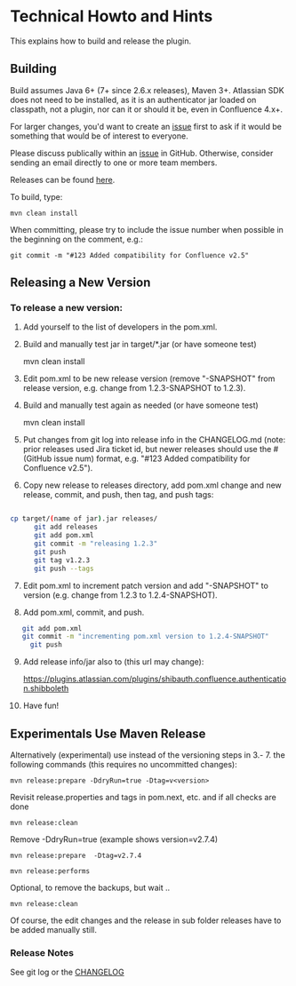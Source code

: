 Technical Howto and Hints
=====

This explains how to build and release the plugin.

## Building

Build assumes Java 6+ (7+ since 2.6.x releases), Maven 3+. Atlassian SDK does not need to be installed, as it is an authenticator jar loaded on
classpath, not a plugin, nor can it or should it be, even in Confluence 4.x+.

For larger changes, you'd want to create an [issue][issues] first to ask if it would be something that would be of interest to everyone.

Please discuss publically within an [issue][issues] in GitHub. Otherwise, consider sending an email directly to one or more team members.

Releases can be found [here][releases].

To build, type:

    mvn clean install

When committing, please try to include the issue number when possible in the beginning on the comment, e.g.:

    git commit -m "#123 Added compatibility for Confluence v2.5"

## Releasing a New Version

### To release a new version:

1. Add yourself to the list of developers in the pom.xml.

2. Build and manually test jar in target/*.jar (or have someone test)

    mvn clean install

3. Edit pom.xml to be new release version (remove "-SNAPSHOT" from release version, e.g. change from 1.2.3-SNAPSHOT to 1.2.3).


4. Build and manually test again as needed (or have someone test)

    mvn clean install

5. Put changes from git log into release info in the CHANGELOG.md (note: prior releases used Jira ticket id, but newer releases should use the #(GitHub issue num) format, e.g. "#123 Added compatibility for Confluence v2.5").

6. Copy new release to releases directory, add pom.xml change and new release, commit, and push, then tag, and push tags:

```sh

cp target/(name of jar).jar releases/
      git add releases
      git add pom.xml
      git commit -m "releasing 1.2.3"
      git push
      git tag v1.2.3
      git push --tags
```

7. Edit pom.xml to increment patch version and add "-SNAPSHOT" to version (e.g. change from 1.2.3 to 1.2.4-SNAPSHOT).

8. Add pom.xml, commit, and push.

```sh
   git add pom.xml
   git commit -m "incrementing pom.xml version to 1.2.4-SNAPSHOT"
	 git push
```

9. Add release info/jar also to (this url may change):

      https://plugins.atlassian.com/plugins/shibauth.confluence.authentication.shibboleth

10. Have fun!

## Experimentals Use Maven Release

Alternatively (experimental) use instead of the versioning steps in 3.- 7. the following commands (this requires no uncommitted changes):
    
    mvn release:prepare -DdryRun=true -Dtag=v<version>
    
Revisit release.properties and tags in pom.next, etc. and if all checks are done

    mvn release:clean
    
Remove -DdryRun=true (example shows version=v2.7.4)
 
    mvn release:prepare  -Dtag=v2.7.4
    
    mvn release:performs
    
Optional, to remove the backups, but wait ..

    mvn release:clean
    
Of course, the edit changes and the release in sub folder releases have to be added manually still.

### Release Notes

See git log or the [CHANGELOG][changelog]


[changelog]: http://github.com/chauth/confluence_http_authenticator/blob/master/CHANGELOG.md
[issues]: https://github.com/chauth/confluence_http_authenticator/issues
[releases]: https://github.com/chauth/confluence_http_authenticator/releases